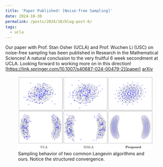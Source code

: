 ```yaml
---
title: 'Paper Published! [Noise-free Sampling]'
date: 2024-10-30
permalink: /posts/2024/10/blog-post-6/
tags:
  - ucla
---
```

<!-- ![temp]('/images/2023_ucla.jpg' UCLA photo) -->

Our paper with Prof. Stan Osher (UCLA) and Prof. Wuchen Li (USC) on noise-free sampling has been published in Research in the Mathematical Sciences! A natural conclusion to the very fruitful 6 week secondment at UCLA. Looking forward to working more on in this direction! [https://link.springer.com/10.1007/s40687-024-00479-2](paper) [arXiv](https://arxiv.org/pdf/2308.14945) 

<figure>
  <img src="/images/BRWP_img.png" alt="Sampling demonstration."/>
  <figcaption>Sampling behavior of two common Langevin algorithms and ours. Notice the structured convergence.</figcaption>
</figure>